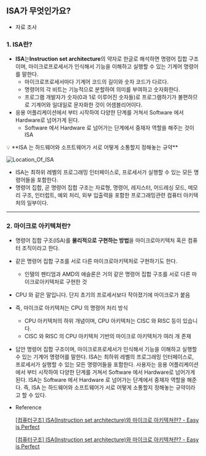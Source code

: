 ## ISA가 무엇인가요?

- 자료 조사

### 1. ISA란?

- **ISA**는**Instruction set architecture**의 약자로 한글로 해석하면 명령어 집합 구조이며, 마이크로프로세서가 인식해서 기능을 이해하고 실행할 수 있는 기계어 명령어를 말한다.
  - 마이크로프로세서마다 기계어 코드의 길이와 숫자 코드가 다르다.
  - 명령어의 각 비트는 기능적으로 분할하여 의미를 부여하고 숫자화한다.
  - 프로그램 개발자가 숫자(0과 1로 이루어진 숫자들)로 프로그램하기가 불편하므로 기계어와 일대일로 문자화한 것이 어셈블리어이다.
- 응용 어플리케이션에서 부터 시작하여 다양한 단계를 거쳐서 Software 에서 Hardware로 넘어가게 된다.
  - Software 에서 Hardware 로 넘어가는 단계에서 중재자 역할을 해주는 것이 ISA

<aside>
💡 **ISA 는 하드웨어와 소프트웨어가 서로 어떻게 소통할지 정해놓는 규약**

</aside>

![Location_Of_ISA](https://s3-us-west-2.amazonaws.com/secure.notion-static.com/43e37206-a4de-4e42-9d68-09e04736a879/Location_Of_ISA.png)

- ISA는 최하위 레벨의 프로그래밍 인터페이스로, 프로세서가 실행할 수 있는 모든 명령어들을 포함한다.
- 명령어 집합, 곧 명령어 집합 구조는 자료형, 명령어, 레지스터, 어드레싱 모드, 메모리 구조, 인터럽트, 예외 처리, 외부 입출력을 포함한 프로그래밍관련 컴퓨터 아키텍처의 일부이다.

---

### 2. 마이크로 아키텍쳐란?

- 명령어 집합 구조(ISA)를 **물리적으로 구현하는 방법**을 마이크로아키텍처 혹은 컴퓨터 조직이라고 한다.
- 같은 명령어 집합 구조를 서로 다른 마이크로아키텍처로 구현하기도 한다.
  - 인텔의 펜티엄과 AMD의 애슬론은 거의 같은 명령어 집합 구조를 서로 다른 마이크로아키텍처로 구현한 것
- CPU 와 같은 말입니다. 단지 초기의 프로세서보다 작아졌기에 마이크로가 붙음
- 즉, 마이크로 아키텍처는 CPU 의 명령어 처리 방식

  - CPU 아키텍처의 하위 개념이며, CPU 아키텍처는 CISC 와 RISC 등이 있습니다.
  - CISC 와 RISC 의 CPU 아키텍처 기반의 마이크로 아키텍처가 여러 개 존재

- 답안
  명령어 집합 구조이며, 마이크로프로세서가 인식해서 기능을 이해하고 실행할 수 있는 기계어 명령어를 말한다. ISA는 최하위 레벨의 프로그래밍 인터페이스로, 프로세서가 실행할 수 있는 모든 명령어들을 포함한다. 사용자는 응용 어플리케이션에서 부터 시작하여 다양한 단계를 거쳐서 Software 에서 Hardware로 넘어가게 된다. ISA는 Software 에서 Hardware 로 넘어가는 단계에서 중재자 역할을 해준다. 즉, ISA 는 하드웨어와 소프트웨어가 서로 어떻게 소통할지 정해놓는 규약이라고 할 수 있다.
- Reference

  [[컴퓨터구조] ISA(Instruction set architecture)와 마이크로 아키텍쳐란? - Easy is Perfect](https://melonicedlatte.com/computerarchitecture/2019/01/30/192433.html)

  [[컴퓨터구조] ISA(Instruction set architecture)와 마이크로 아키텍쳐란? - Easy is Perfect](https://melonicedlatte.com/computerarchitecture/2019/01/30/192433.html)

